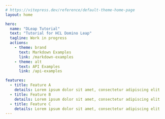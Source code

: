 ```yaml
---
# https://vitepress.dev/reference/default-theme-home-page
layout: home

hero:
  name: "DLeap Tutorial"
  text: "Tutorial for HCL Domino Leap"
  tagline: Work in progress
  actions:
    - theme: brand
      text: Markdown Examples
      link: /markdown-examples
    - theme: alt
      text: API Examples
      link: /api-examples

features:
  - title: Feature A
    details: Lorem ipsum dolor sit amet, consectetur adipiscing elit
  - title: Feature B
    details: Lorem ipsum dolor sit amet, consectetur adipiscing elit
  - title: Feature C
    details: Lorem ipsum dolor sit amet, consectetur adipiscing elit
---
```


